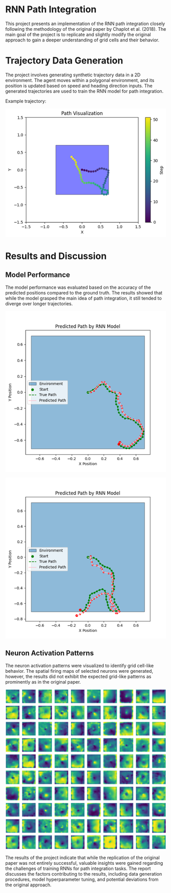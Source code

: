 # RNN Path Integration

This project presents an implementation of the RNN path integration closely following the methodology of the original paper by Chaplot et al. (2018). The main goal of the project is to replicate and slightly modify the original approach to gain a deeper understanding of grid cells and their behavior.

# Trajectory Data Generation
The project involves generating synthetic trajectory data in a 2D environment. The agent moves within a polygonal environment, and its position is updated based on speed and heading direction inputs. The generated trajectories are used to train the RNN model for path integration.

Example trajectory:

![alt text](tex/figures/trajectory_sample.png)

# Results and Discussion
## Model Performance
The model performance was evaluated based on the accuracy of the predicted positions compared to the ground truth. The results showed that while the model grasped the main idea of path integration, it still tended to diverge over longer trajectories.

![alt text](tex/figures/rnn_square_model_prediction_good.png)

![alt text](tex/figures/rnn_square_model_prediction_bad.png)

## Neuron Activation Patterns
The neuron activation patterns were visualized to identify grid cell-like behavior. The spatial firing maps of selected neurons were generated, however, the results did not exhibit the expected grid-like patterns as prominently as in the original paper.

![alt text](tex/figures/rnn_square_neuron_spatial_maps.png)


The results of the project indicate that while the replication of the original paper was not entirely successful, valuable insights were gained regarding the challenges of training RNNs for path integration tasks. The report discusses the factors contributing to the results, including data generation procedures, model hyperparameter tuning, and potential deviations from the original approach.